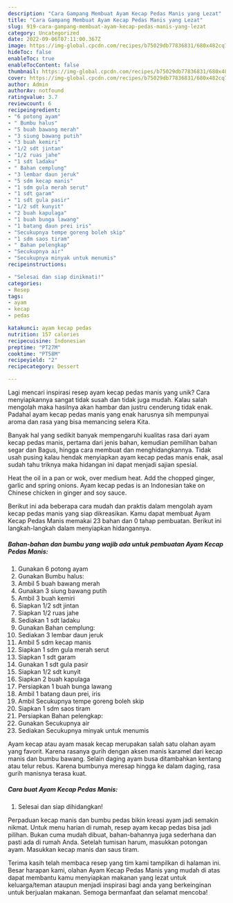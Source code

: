 ```yaml
---
description: "Cara Gampang Membuat Ayam Kecap Pedas Manis yang Lezat"
title: "Cara Gampang Membuat Ayam Kecap Pedas Manis yang Lezat"
slug: 919-cara-gampang-membuat-ayam-kecap-pedas-manis-yang-lezat
category: Uncategorized
date: 2022-09-06T07:11:00.367Z
image: https://img-global.cpcdn.com/recipes/b75029db77836831/680x482cq70/ayam-kecap-pedas-manis-foto-resep-utama.jpg
hideToc: false
enableToc: true
enableTocContent: false
thumbnail: https://img-global.cpcdn.com/recipes/b75029db77836831/680x482cq70/ayam-kecap-pedas-manis-foto-resep-utama.jpg
cover: https://img-global.cpcdn.com/recipes/b75029db77836831/680x482cq70/ayam-kecap-pedas-manis-foto-resep-utama.jpg
author: Admin
authorAv: notfound
ratingvalue: 3.7
reviewcount: 6
recipeingredient:
- "6 potong ayam"
- " Bumbu halus"
- "5 buah bawang merah"
- "3 siung bawang putih"
- "3 buah kemiri"
- "1/2 sdt jintan"
- "1/2 ruas jahe"
- "1 sdt ladaku"
- " Bahan cemplung"
- "3 lembar daun jeruk"
- "5 sdm kecap manis"
- "1 sdm gula merah serut"
- "1 sdt garam"
- "1 sdt gula pasir"
- "1/2 sdt kunyit"
- "2 buah kapulaga"
- "1 buah bunga lawang"
- "1 batang daun prei iris"
- "Secukupnya tempe goreng boleh skip"
- "1 sdm saos tiram"
- " Bahan pelengkap"
- "Secukupnya air"
- "Secukupnya minyak untuk menumis"
recipeinstructions:

- "Selesai dan siap dinikmati!"
categories:
- Resep
tags:
- ayam
- kecap
- pedas

katakunci: ayam kecap pedas 
nutrition: 157 calories
recipecuisine: Indonesian
preptime: "PT27M"
cooktime: "PT58M"
recipeyield: "2"
recipecategory: Dessert

---
```





Lagi mencari inspirasi resep ayam kecap pedas manis yang unik? Cara menyiapkannya sangat tidak susah dan tidak juga mudah. Kalau salah mengolah maka hasilnya akan hambar dan justru cenderung tidak enak. Padahal ayam kecap pedas manis yang enak harusnya sih mempunyai aroma dan rasa yang bisa memancing selera Kita.





Banyak hal yang sedikit banyak mempengaruhi kualitas rasa dari ayam kecap pedas manis, pertama dari jenis bahan, kemudian pemilihan bahan segar dan Bagus, hingga cara membuat dan menghidangkannya. Tidak usah pusing kalau hendak menyiapkan ayam kecap pedas manis enak,      asal sudah tahu triknya maka hidangan ini dapat menjadi sajian spesial.














Heat the oil in a pan or wok, over medium heat. Add the chopped ginger, garlic and spring onions. Ayam kecap pedas is an Indonesian take on Chinese chicken in ginger and soy sauce.






Berikut ini ada beberapa cara mudah dan praktis dalam mengolah ayam kecap pedas manis yang siap dikreasikan. Kamu dapat membuat Ayam Kecap Pedas Manis memakai 23 bahan dan 0 tahap pembuatan. Berikut ini langkah-langkah dalam menyiapkan hidangannya.

<!--inarticleads1-->

##### Bahan-bahan dan bumbu yang wajib ada untuk pembuatan Ayam Kecap Pedas Manis:

1. Gunakan 6 potong ayam
1. Gunakan  Bumbu halus:
1. Ambil 5 buah bawang merah
1. Gunakan 3 siung bawang putih
1. Ambil 3 buah kemiri
1. Siapkan 1/2 sdt jintan
1. Siapkan 1/2 ruas jahe
1. Sediakan 1 sdt ladaku
1. Gunakan  Bahan cemplung:
1. Sediakan 3 lembar daun jeruk
1. Ambil 5 sdm kecap manis
1. Siapkan 1 sdm gula merah serut
1. Siapkan 1 sdt garam
1. Gunakan 1 sdt gula pasir
1. Siapkan 1/2 sdt kunyit
1. Siapkan 2 buah kapulaga
1. Persiapkan 1 buah bunga lawang
1. Ambil 1 batang daun prei, iris
1. Ambil Secukupnya tempe goreng boleh skip
1. Siapkan 1 sdm saos tiram
1. Persiapkan  Bahan pelengkap:
1. Gunakan Secukupnya air
1. Sediakan Secukupnya minyak untuk menumis


Ayam kecap atau ayam masak kecap merupakan salah satu olahan ayam yang favorit. Karena rasanya gurih dengan aksen manis karamel dari kecap manis dan bumbu bawang. Selain daging ayam busa ditambahkan kentang atau telur rebus. Karena bumbunya meresap hingga ke dalam daging, rasa gurih manisnya terasa kuat. 

<!--inarticleads2-->

##### Cara buat Ayam Kecap Pedas Manis:


1. Selesai dan siap dihidangkan!

Perpaduan kecap manis dan bumbu pedas bikin kreasi ayam jadi semakin nikmat. Untuk menu harian di rumah, resep ayam kecap pedas bisa jadi pilihan. Bukan cuma mudah dibuat, bahan-bahannya juga sederhana dan pasti ada di rumah Anda. Setelah tumisan harum, masukkan potongan ayam. Masukkan kecap manis dan saus tiram. 

Terima kasih telah membaca resep yang tim kami tampilkan di halaman ini. Besar harapan kami, olahan Ayam Kecap Pedas Manis yang mudah di atas dapat membantu kamu menyiapkan makanan yang lezat untuk keluarga/teman ataupun menjadi inspirasi bagi anda yang berkeinginan untuk berjualan makanan. Semoga bermanfaat dan selamat mencoba!
